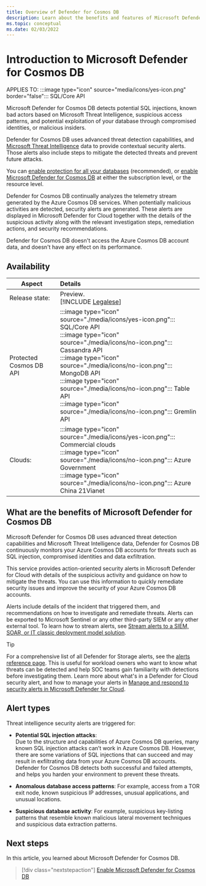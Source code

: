 ```yaml
---
title: Overview of Defender for Cosmos DB
description: Learn about the benefits and features of Microsoft Defender for Cosmos DB.
ms.topic: conceptual
ms.date: 02/03/2022
---
```


# Introduction to Microsoft Defender for Cosmos DB

APPLIES TO: :::image type="icon" source="media/icons/yes-icon.png" border="false"::: SQL/Core API

Microsoft Defender for Cosmos DB detects potential SQL injections, known bad actors based on Microsoft Threat Intelligence, suspicious access patterns, and potential exploitation of your database through compromised identities, or malicious insiders.

Defender for Cosmos DB uses advanced threat detection capabilities, and [Microsoft Threat Intelligence](https://www.microsoft.com/insidetrack/microsoft-uses-threat-intelligence-to-protect-detect-and-respond-to-threats) data to provide contextual security alerts. Those alerts also include steps to mitigate the detected threats and prevent future attacks. 

You can [enable protection for all your databases](quickstart-enable-database-protections.md) (recommended), or [enable Microsoft Defender for Cosmos DB](quickstart-enable-defender-for-cosmos.md) at either the subscription level, or the resource level. 

Defender for Cosmos DB continually analyzes the telemetry stream generated by the Azure Cosmos DB services. When potentially malicious activities are detected, security alerts are generated. These alerts are displayed in Microsoft Defender for Cloud together with the details of the suspicious activity along with the relevant investigation steps, remediation actions, and security recommendations. 

Defender for Cosmos DB doesn't access the Azure Cosmos DB account data, and doesn't have any effect on its performance. 

## Availability

|Aspect|Details|
|----|:----|
|Release state:|Preview.<br>[!INCLUDE [Legalese](../../includes/defender-for-cloud-preview-legal-text.md)]|
|Protected Cosmos DB API | :::image type="icon" source="./media/icons/yes-icon.png"::: SQL/Core API <br> :::image type="icon" source="./media/icons/no-icon.png"::: Cassandra API <br> :::image type="icon" source="./media/icons/no-icon.png"::: MongoDB API <br> :::image type="icon" source="./media/icons/no-icon.png"::: Table API <br> :::image type="icon" source="./media/icons/no-icon.png"::: Gremlin API |
|Clouds:|:::image type="icon" source="./media/icons/yes-icon.png"::: Commercial clouds<br>:::image type="icon" source="./media/icons/no-icon.png"::: Azure Government <br>:::image type="icon" source="./media/icons/no-icon.png"::: Azure China 21Vianet |

## What are the benefits of Microsoft Defender for Cosmos DB

Microsoft Defender for Cosmos DB uses advanced threat detection capabilities and Microsoft Threat Intelligence data, Defender for Cosmos DB continuously monitors your Azure Cosmos DB accounts for threats such as SQL injection, compromised identities and data exfiltration. 

This service provides action-oriented security alerts in Microsoft Defender for Cloud with details of the suspicious activity and guidance on how to mitigate the threats. 
You can use this information to quickly remediate security issues and improve the security of your Azure Cosmos DB accounts. 

Alerts include details of the incident that triggered them, and recommendations on how to investigate and remediate threats. Alerts can be exported to Microsoft Sentinel or any other third-party SIEM or any other external tool. To learn how to stream alerts, see [Stream alerts to a SIEM, SOAR, or IT classic deployment model solution](export-to-siem.md). 

> [!TIP]
> For a comprehensive list of all Defender for Storage alerts, see the [alerts reference page](alerts-reference.md#alerts-azurecosmos). This is useful for workload owners who want to know what threats can be detected and help SOC teams gain familiarity with detections before investigating them. Learn more about what's in a Defender for Cloud security alert, and how to manage your alerts in [Manage and respond to security alerts in Microsoft Defender for Cloud](managing-and-responding-alerts.md).

## Alert types

Threat intelligence security alerts are triggered for: 

- **Potential SQL injection attacks**: <br> 
    Due to the structure and capabilities of Azure Cosmos DB queries, many known SQL injection attacks can’t work in Azure Cosmos DB. However, there are some variations of SQL injections that can succeed and may result in exfiltrating data from your Azure Cosmos DB accounts. Defender for Cosmos DB detects both successful and failed attempts, and helps you harden your environment to prevent these threats. 
 
- **Anomalous database access patterns**: 
    For example, access from a TOR exit node, known suspicious IP addresses, unusual applications, and unusual locations. 
 
- **Suspicious database activity**: 
    For example, suspicious key-listing patterns that resemble known malicious lateral movement techniques and suspicious data extraction patterns. 

## Next steps

In this article, you learned about Microsoft Defender for Cosmos DB. 

> [!div class="nextstepaction"]
> [Enable Microsoft Defender for Cosmos DB](quickstart-enable-defender-for-cosmos.md)
